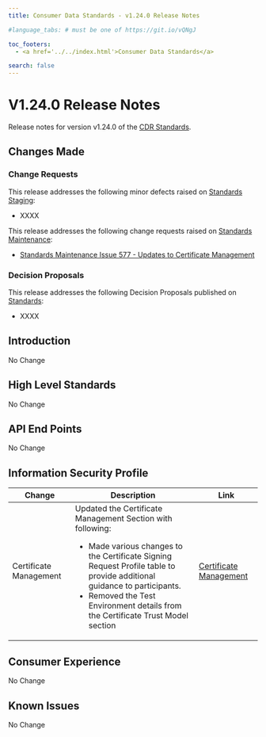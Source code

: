 ```yaml
---
title: Consumer Data Standards - v1.24.0 Release Notes

#language_tabs: # must be one of https://git.io/vQNgJ

toc_footers:
  - <a href='../../index.html'>Consumer Data Standards</a>

search: false
---
```


# V1.24.0 Release Notes
Release notes for version v1.24.0 of the [CDR Standards](../../index.html).

## Changes Made
### Change Requests

This release addresses the following minor defects raised on [Standards Staging](https://github.com/ConsumerDataStandardsAustralia/standards-staging/issues):

- XXXX

This release addresses the following change requests raised on [Standards Maintenance](https://github.com/ConsumerDataStandardsAustralia/standards-maintenance/issues):

- [Standards Maintenance Issue 577 - Updates to Certificate Management](https://github.com/ConsumerDataStandardsAustralia/standards-maintenance/issues/577)

### Decision Proposals

This release addresses the following Decision Proposals published on [Standards](https://github.com/ConsumerDataStandardsAustralia/standards/issues):

- XXXX

## Introduction

No Change

## High Level Standards

No Change


## API End Points

No Change

## Information Security Profile

|Change|Description|Link|
|------|-----------|----|
| Certificate Management | Updated the Certificate Management Section with following: <ul><li>Made various changes to the Certificate Signing Request Profile table to provide additional guidance to participants.</li><li>Removed the Test Environment details from the Certificate Trust Model section</li></ul> | [Certificate Management](../../#certificate-management)

## Consumer Experience

No Change

## Known Issues

No Change
